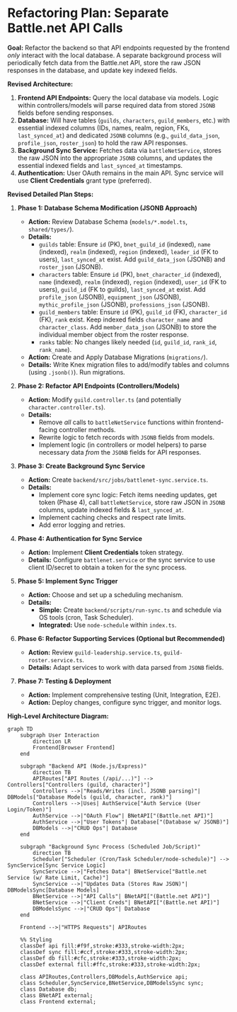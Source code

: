 # Refactoring Plan: Separate Battle.net API Calls

**Goal:** Refactor the backend so that API endpoints requested by the frontend *only* interact with the local database. A separate background process will periodically fetch data from the Battle.net API, store the raw JSON responses in the database, and update key indexed fields.

**Revised Architecture:**

1. **Frontend API Endpoints:** Query the local database via models. Logic within controllers/models will parse required data from stored `JSONB` fields before sending responses.
2. **Database:** Will have tables (`guilds`, `characters`, `guild_members`, etc.) with essential indexed columns (IDs, names, realm, region, FKs, `last_synced_at`) and dedicated `JSONB` columns (e.g., `guild_data_json`, `profile_json`, `roster_json`) to hold the raw API responses.
3. **Background Sync Service:** Fetches data via `battleNetService`, stores the raw JSON into the appropriate `JSONB` columns, and updates the essential indexed fields and `last_synced_at` timestamps.
4. **Authentication:** User OAuth remains in the main API. Sync service will use **Client Credentials** grant type (preferred).

**Revised Detailed Plan Steps:**

1. **Phase 1: Database Schema Modification (JSONB Approach)**
    * **Action:** Review Database Schema (`models/*.model.ts`, `shared/types/`).
    * **Details:**
        * `guilds` table: Ensure `id` (PK), `bnet_guild_id` (indexed), `name` (indexed), `realm` (indexed), `region` (indexed), `leader_id` (FK to users), `last_synced_at` exist. Add `guild_data_json` (JSONB) and `roster_json` (JSONB).
        * `characters` table: Ensure `id` (PK), `bnet_character_id` (indexed), `name` (indexed), `realm` (indexed), `region` (indexed), `user_id` (FK to users), `guild_id` (FK to guilds), `last_synced_at` exist. Add `profile_json` (JSONB), `equipment_json` (JSONB), `mythic_profile_json` (JSONB), `professions_json` (JSONB).
        * `guild_members` table: Ensure `id` (PK), `guild_id` (FK), `character_id` (FK), `rank` exist. Keep indexed fields `character_name` and `character_class`. Add `member_data_json` (JSONB) to store the individual member object from the roster response.
        * `ranks` table: No changes likely needed (`id`, `guild_id`, `rank_id`, `rank_name`).
    * **Action:** Create and Apply Database Migrations (`migrations/`).
    * **Details:** Write Knex migration files to add/modify tables and columns (using `.jsonb()`). Run migrations.

2. **Phase 2: Refactor API Endpoints (Controllers/Models)**
    * **Action:** Modify `guild.controller.ts` (and potentially `character.controller.ts`).
    * **Details:**
        * Remove *all* calls to `battleNetService` functions within frontend-facing controller methods.
        * Rewrite logic to fetch records with `JSONB` fields from models.
        * Implement logic (in controllers or model helpers) to parse necessary data *from* the `JSONB` fields for API responses.

3. **Phase 3: Create Background Sync Service**
    * **Action:** Create `backend/src/jobs/battlenet-sync.service.ts`.
    * **Details:**
        * Implement core sync logic: Fetch items needing updates, get token (Phase 4), call `battleNetService`, store raw JSON in `JSONB` columns, update indexed fields & `last_synced_at`.
        * Implement caching checks and respect rate limits.
        * Add error logging and retries.

4. **Phase 4: Authentication for Sync Service**
    * **Action:** Implement **Client Credentials** token strategy.
    * **Details:** Configure `battlenet.service` or the sync service to use client ID/secret to obtain a token for the sync process.

5. **Phase 5: Implement Sync Trigger**
    * **Action:** Choose and set up a scheduling mechanism.
    * **Details:**
        * **Simple:** Create `backend/scripts/run-sync.ts` and schedule via OS tools (cron, Task Scheduler).
        * **Integrated:** Use `node-schedule` within `index.ts`.

6. **Phase 6: Refactor Supporting Services (Optional but Recommended)**
    * **Action:** Review `guild-leadership.service.ts`, `guild-roster.service.ts`.
    * **Details:** Adapt services to work with data parsed from `JSONB` fields.

7. **Phase 7: Testing & Deployment**
    * **Action:** Implement comprehensive testing (Unit, Integration, E2E).
    * **Action:** Deploy changes, configure sync trigger, and monitor logs.

**High-Level Architecture Diagram:**

```mermaid
graph TD
    subgraph User Interaction
        direction LR
        Frontend[Browser Frontend]
    end

    subgraph "Backend API (Node.js/Express)"
        direction TB
        APIRoutes["API Routes (/api/...)"] --> Controllers["Controllers (guild, character)"]
        Controllers -->|"Reads/Writes (incl. JSONB parsing)"| DBModels["Database Models (guild, character, rank)"]
        Controllers -->|Uses| AuthService["Auth Service (User Login/Token)"]
        AuthService -->|"OAuth Flow"| BNetAPI["(Battle.net API)"]
        AuthService -->|"User Tokens"| Database["(Database w/ JSONB)"]
        DBModels -->|"CRUD Ops"| Database
    end

    subgraph "Background Sync Process (Scheduled Job/Script)"
        direction TB
        Scheduler["Scheduler (Cron/Task Scheduler/node-schedule)"] --> SyncService[Sync Service Logic]
        SyncService -->|"Fetches Data"| BNetService["Battle.net Service (w/ Rate Limit, Cache)"]
        SyncService -->|"Updates Data (Stores Raw JSON)"| DBModelsSync[Database Models]
        BNetService -->|"API Calls"| BNetAPI["(Battle.net API)"]
        BNetService -->|"Client Creds"| BNetAPI["(Battle.net API)"]
        DBModelsSync -->|"CRUD Ops"| Database
    end

    Frontend -->|"HTTPS Requests"| APIRoutes

    %% Styling
    classDef api fill:#f9f,stroke:#333,stroke-width:2px;
    classDef sync fill:#ccf,stroke:#333,stroke-width:2px;
    classDef db fill:#cfc,stroke:#333,stroke-width:2px;
    classDef external fill:#ffc,stroke:#333,stroke-width:2px;

    class APIRoutes,Controllers,DBModels,AuthService api;
    class Scheduler,SyncService,BNetService,DBModelsSync sync;
    class Database db;
    class BNetAPI external;
    class Frontend external;
```
